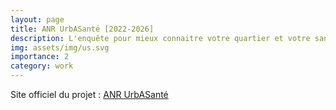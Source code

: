 ```yaml
---
layout: page
title: ANR UrbASanté [2022-2026]
description: L'enquête pour mieux connaitre votre quartier et votre santé
img: assets/img/us.svg
importance: 2
category: work
---
```


Site officiel du projet : [ANR UrbASanté](https://urbasante.fr/)
